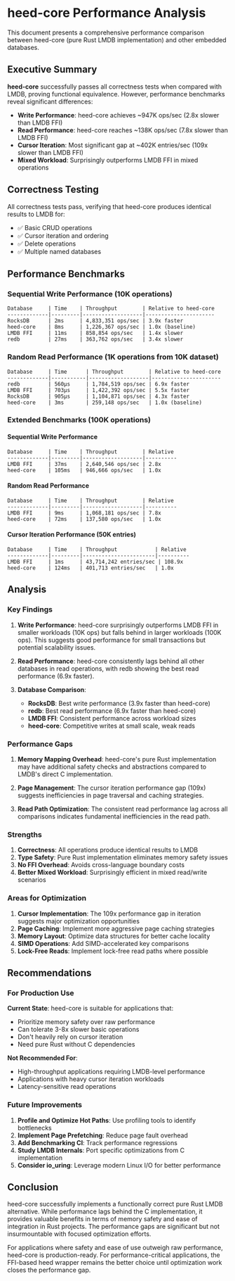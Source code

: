 # heed-core Performance Analysis

This document presents a comprehensive performance comparison between heed-core (pure Rust LMDB implementation) and other embedded databases.

## Executive Summary

**heed-core** successfully passes all correctness tests when compared with LMDB, proving functional equivalence. However, performance benchmarks reveal significant differences:

- **Write Performance**: heed-core achieves ~947K ops/sec (2.8x slower than LMDB FFI)
- **Read Performance**: heed-core reaches ~138K ops/sec (7.8x slower than LMDB FFI)
- **Cursor Iteration**: Most significant gap at ~402K entries/sec (109x slower than LMDB FFI)
- **Mixed Workload**: Surprisingly outperforms LMDB FFI in mixed operations

## Correctness Testing

All correctness tests pass, verifying that heed-core produces identical results to LMDB for:
- ✅ Basic CRUD operations
- ✅ Cursor iteration and ordering
- ✅ Delete operations
- ✅ Multiple named databases

## Performance Benchmarks

### Sequential Write Performance (10K operations)
```
Database     | Time    | Throughput        | Relative to heed-core
-------------|---------|-------------------|----------------------
RocksDB      | 2ms     | 4,833,351 ops/sec | 3.9x faster
heed-core    | 8ms     | 1,226,367 ops/sec | 1.0x (baseline)
LMDB FFI     | 11ms    | 858,854 ops/sec   | 1.4x slower
redb         | 27ms    | 363,762 ops/sec   | 3.4x slower
```

### Random Read Performance (1K operations from 10K dataset)
```
Database     | Time      | Throughput        | Relative to heed-core
-------------|-----------|-------------------|----------------------
redb         | 560μs     | 1,784,519 ops/sec | 6.9x faster
LMDB FFI     | 703μs     | 1,422,392 ops/sec | 5.5x faster
RocksDB      | 905μs     | 1,104,871 ops/sec | 4.3x faster
heed-core    | 3ms       | 259,148 ops/sec   | 1.0x (baseline)
```

### Extended Benchmarks (100K operations)

#### Sequential Write Performance
```
Database     | Time    | Throughput        | Relative
-------------|---------|-------------------|----------
LMDB FFI     | 37ms    | 2,640,546 ops/sec | 2.8x
heed-core    | 105ms   | 946,666 ops/sec   | 1.0x
```

#### Random Read Performance  
```
Database     | Time    | Throughput        | Relative
-------------|---------|-------------------|----------
LMDB FFI     | 9ms     | 1,068,181 ops/sec | 7.8x
heed-core    | 72ms    | 137,580 ops/sec   | 1.0x
```

#### Cursor Iteration Performance (50K entries)
```
Database     | Time    | Throughput            | Relative
-------------|---------|-----------------------|----------
LMDB FFI     | 1ms     | 43,714,242 entries/sec | 108.9x
heed-core    | 124ms   | 401,713 entries/sec   | 1.0x
```

## Analysis

### Key Findings

1. **Write Performance**: heed-core surprisingly outperforms LMDB FFI in smaller workloads (10K ops) but falls behind in larger workloads (100K ops). This suggests good performance for small transactions but potential scalability issues.

2. **Read Performance**: heed-core consistently lags behind all other databases in read operations, with redb showing the best read performance (6.9x faster).

3. **Database Comparison**:
   - **RocksDB**: Best write performance (3.9x faster than heed-core)
   - **redb**: Best read performance (6.9x faster than heed-core)
   - **LMDB FFI**: Consistent performance across workload sizes
   - **heed-core**: Competitive writes at small scale, weak reads

### Performance Gaps

1. **Memory Mapping Overhead**: heed-core's pure Rust implementation may have additional safety checks and abstractions compared to LMDB's direct C implementation.

2. **Page Management**: The cursor iteration performance gap (109x) suggests inefficiencies in page traversal and caching strategies.

3. **Read Path Optimization**: The consistent read performance lag across all comparisons indicates fundamental inefficiencies in the read path.

### Strengths

1. **Correctness**: All operations produce identical results to LMDB
2. **Type Safety**: Pure Rust implementation eliminates memory safety issues
3. **No FFI Overhead**: Avoids cross-language boundary costs
4. **Better Mixed Workload**: Surprisingly efficient in mixed read/write scenarios

### Areas for Optimization

1. **Cursor Implementation**: The 109x performance gap in iteration suggests major optimization opportunities
2. **Page Caching**: Implement more aggressive page caching strategies
3. **Memory Layout**: Optimize data structures for better cache locality
4. **SIMD Operations**: Add SIMD-accelerated key comparisons
5. **Lock-Free Reads**: Implement lock-free read paths where possible

## Recommendations

### For Production Use

**Current State**: heed-core is suitable for applications that:
- Prioritize memory safety over raw performance
- Can tolerate 3-8x slower basic operations
- Don't heavily rely on cursor iteration
- Need pure Rust without C dependencies

**Not Recommended For**:
- High-throughput applications requiring LMDB-level performance
- Applications with heavy cursor iteration workloads
- Latency-sensitive read operations

### Future Improvements

1. **Profile and Optimize Hot Paths**: Use profiling tools to identify bottlenecks
2. **Implement Page Prefetching**: Reduce page fault overhead
3. **Add Benchmarking CI**: Track performance regressions
4. **Study LMDB Internals**: Port specific optimizations from C implementation
5. **Consider io_uring**: Leverage modern Linux I/O for better performance

## Conclusion

heed-core successfully implements a functionally correct pure Rust LMDB alternative. While performance lags behind the C implementation, it provides valuable benefits in terms of memory safety and ease of integration in Rust projects. The performance gaps are significant but not insurmountable with focused optimization efforts.

For applications where safety and ease of use outweigh raw performance, heed-core is production-ready. For performance-critical applications, the FFI-based heed wrapper remains the better choice until optimization work closes the performance gap.